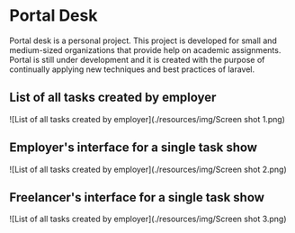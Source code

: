# Portal Desk

Portal desk is a personal project. This project is developed for small and medium-sized organizations that provide help on academic assignments. Portal is still under development and it is created with the purpose of continually applying new techniques and best practices of laravel.


## List of all tasks created by employer
 
![List of all tasks created by employer](./resources/img/Screen shot 1.png)

## Employer's interface for a single task show

![List of all tasks created by employer](./resources/img/Screen shot 2.png)

## Freelancer's interface for a single task show 

![List of all tasks created by employer](./resources/img/Screen shot 3.png)
